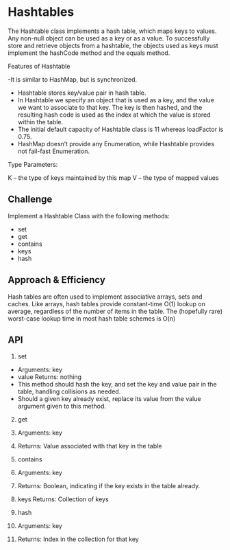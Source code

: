 # Hashtables
<!-- Short summary or background information -->
The Hashtable class implements a hash table, which maps keys to values. Any non-null object can be used as a key or as a value. To successfully store and retrieve objects from a hashtable, the objects used as keys must implement the hashCode method and the equals method.  

Features of Hashtable

-It is similar to HashMap, but is synchronized.
- Hashtable stores key/value pair in hash table.
- In Hashtable we specify an object that is used as a key, and the value we want to associate to that key. The key is then hashed, and the resulting hash code is used as the index at which the value is stored within the table.
- The initial default capacity of Hashtable class is 11 whereas loadFactor is 0.75.
- HashMap doesn’t provide any Enumeration, while Hashtable provides not fail-fast Enumeration.

Type Parameters:

K – the type of keys maintained by this map
V – the type of mapped values
## Challenge
<!-- Description of the challenge -->
Implement a Hashtable Class with the following methods:
- set
- get 
- contains 
- keys 
- hash


## Approach & Efficiency
<!-- What approach did you take? Why? What is the Big O space/time for this approach? -->
Hash tables are often used to implement associative arrays, sets and caches. Like arrays, hash tables provide constant-time O(1) lookup on average, regardless of the number of items in the table. The (hopefully rare) worst-case lookup time in most hash table schemes is O(n)
## API
<!-- Description of each method publicly available in each of your hashtable -->
1. set

 - Arguments: key
 - value Returns: nothing 
 - This method should hash the key, and set the key and value pair in the table, handling collisions as needed. 
 - Should a given key already exist, replace its value from the value argument given to this method.

2. get

1. Arguments: key 
2. Returns: Value associated with that key in the table 

3. contains

 1. Arguments: key 
 2. Returns: Boolean, indicating if the key exists in the table already.

4. keys
Returns: Collection of keys

5. hash
1. Arguments: key 
2. Returns: Index in the collection for that key
